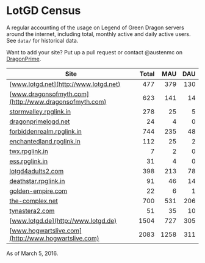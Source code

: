 # LotGD Census
A regular accounting of the usage on Legend of Green Dragon servers around the internet, including total, monthly active and daily active users. See `data/` for historical data.

Want to add your site? Put up a pull request or contact @austenmc on [DragonPrime](http://dragonprime.net).


Site | Total | MAU | DAU
--- | ---:| ---:| ---:
[www.lotgd.net](http://www.lotgd.net)|477|379|130
[www.dragonsofmyth.com](http://www.dragonsofmyth.com)|623|141|14
[stormvalley.rpglink.in](http://stormvalley.rpglink.in)|278|25|5
[dragonprimelogd.net](http://dragonprimelogd.net)|24|4|0
[forbiddenrealm.rpglink.in](http://forbiddenrealm.rpglink.in)|744|235|48
[enchantedland.rpglink.in](http://enchantedland.rpglink.in)|112|25|2
[twx.rpglink.in](http://twx.rpglink.in)|7|2|0
[ess.rpglink.in](http://ess.rpglink.in)|31|4|0
[lotgd4adults2.com](http://lotgd4adults2.com)|398|213|78
[deathstar.rpglink.in](http://deathstar.rpglink.in)|91|46|14
[golden-empire.com](http://golden-empire.com)|22|6|1
[the-complex.net](http://the-complex.net)|700|531|206
[tynastera2.com](http://tynastera2.com)|51|35|10
[www.lotgd.de](http://www.lotgd.de)|1504|727|305
[www.hogwartslive.com](http://www.hogwartslive.com)|2083|1258|311

As of March 5, 2016.
